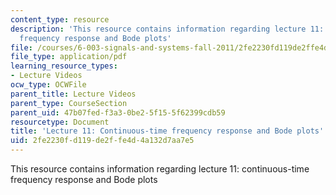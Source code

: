 ```yaml
---
content_type: resource
description: 'This resource contains information regarding lecture 11: continuous-time
  frequency response and Bode plots'
file: /courses/6-003-signals-and-systems-fall-2011/2fe2230fd119de2ffe4d4a132d7aa7e5_MIT6_003F11_lec11.pdf
file_type: application/pdf
learning_resource_types:
- Lecture Videos
ocw_type: OCWFile
parent_title: Lecture Videos
parent_type: CourseSection
parent_uid: 47b07fed-f3a3-0be2-5f15-5f62399cdb59
resourcetype: Document
title: 'Lecture 11: Continuous-time frequency response and Bode plots'
uid: 2fe2230f-d119-de2f-fe4d-4a132d7aa7e5
---
```

This resource contains information regarding lecture 11: continuous-time frequency response and Bode plots

